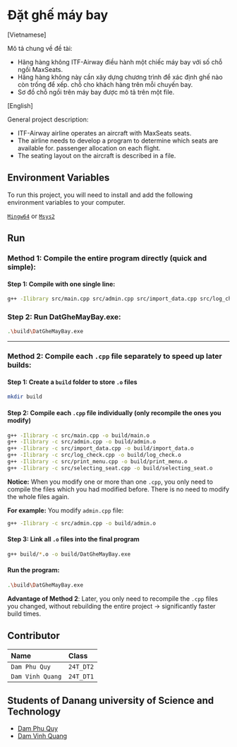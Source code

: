 
# Đặt ghế máy bay 

[Vietnamese]

Mô tả chung về đề tài:
- Hãng hàng không ITF-Airway điều hành một chiếc máy bay với số chỗ ngồi MaxSeats.
- Hãng hàng không này cần xây dựng chương trình để xác định ghế nào còn trống để xếp.
chỗ cho khách hàng trên mỗi chuyến bay.
- Sơ đồ chỗ ngồi trên máy bay được mô tả trên một file.

[English]

General project description:
- ITF-Airway airline operates an aircraft with MaxSeats seats.
- The airline needs to develop a program to determine which seats are available for.
passenger allocation on each flight.
- The seating layout on the aircraft is described in a file.

## Environment Variables

To run this project, you will need to install and add the following environment variables to your computer.

[`Mingw64`](https://www.mingw-w64.org/) or [`Msys2`](https://www.msys2.org/)

## Run

### Method 1: Compile the entire program directly (quick and simple):

#### Step 1: Compile with one single line:

```bash
g++ -Ilibrary src/main.cpp src/admin.cpp src/import_data.cpp src/log_check.cpp src/print_menu.cpp src/selecting_seat.cpp -o build/DatGheMayBay
```

### Step 2: Run DatGheMayBay.exe:

```bash
.\build\DatGheMayBay.exe
```

---

### Method 2: Compile each `.cpp` file separately to speed up later builds:

#### Step 1: Create a `build` folder to store `.o` files

```bash
mkdir build
```

#### Step 2: Compile each `.cpp` file individually (only recompile the ones you modify)

```bash
g++ -Ilibrary -c src/main.cpp -o build/main.o
g++ -Ilibrary -c src/admin.cpp -o build/admin.o
g++ -Ilibrary -c src/import_data.cpp -o build/import_data.o
g++ -Ilibrary -c src/log_check.cpp -o build/log_check.o
g++ -Ilibrary -c src/print_menu.cpp -o build/print_menu.o
g++ -Ilibrary -c src/selecting_seat.cpp -o build/selecting_seat.o
```

**Notice:** When you modify one or more than one `.cpp`, you only need to compile the files which you had modified before. There is no need to modify the whole files again. 

**For example:** You modify `admin.cpp` file:  

```bash
g++ -Ilibrary -c src/admin.cpp -o build/admin.o
```

#### Step 3: Link all `.o` files into the final program

```bash
g++ build/*.o -o build/DatGheMayBay.exe
```

#### Run the program:

```bash
.\build\DatGheMayBay.exe
```

**Advantage of Method 2**: Later, you only need to recompile the `.cpp` files you changed, without rebuilding the entire project → significantly faster build times.
    
## Contributor

| Name             | Class     |  
| :----------------| :---------| 
| `Dam Phu Quy`    | `24T_DT2` | 
| `Dam Vinh Quang` | `24T_DT1` |


## Students of Danang university of Science and Technology



 - [Dam Phu Quy](https://www.facebook.com/damphuquy/)
 - [Dam Vinh Quang](https://www.facebook.com/vinh.quang.am.2024)
